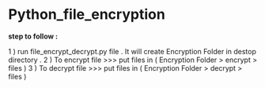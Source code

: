 # Python_file_encryption

**step to follow :**

1 ) run  file_encrypt_decrypt.py file . It will create Encryption Folder in destop directory .
2 ) To encrypt file >>> put files in ( Encryption Folder > encrypt > files ) 
3 ) To decrypt file >>> put files in ( Encryption Folder > decrypt > files ) 
